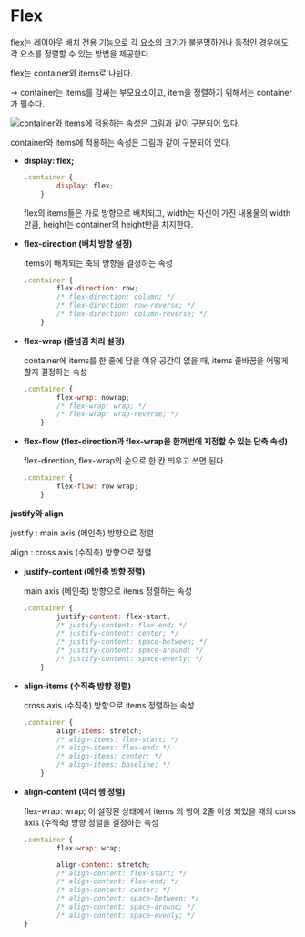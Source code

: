 # **Flex**

flex는 레이아웃 배치 전용 기능으로 각 요소의 크기가 불분명하거나 동적인 경우에도 각 요소를 정렬할 수 있는 방법을 제공한다.

flex는 container와 items로 나뉜다.

→ container는 items를 감싸는 부모요소이고, item을 정렬하기 위해서는 container가 필수다.

![container와 items에 적용하는 속성은 그림과 같이 구분되어 있다.](./Untitled.png)

container와 items에 적용하는 속성은 그림과 같이 구분되어 있다.

- **display: flex;**
    
    ```jsx
    .container {
    		display: flex;
    	}
    ```
    
    flex의 items들은 가로 방향으로 배치되고, width는 자신이 가진 내용물의 width만큼, height는 container의 height만큼 차지한다.
    

- **flex-direction (배치 방향 설정)**
    
    items이 배치되는 축의 방향을 결정하는 속성
    
    ```jsx
    .container {
    		flex-direction: row;
    		/* flex-direction: column; */
    		/* flex-direction: row-reverse; */
    		/* flex-direction: column-reverse; */
    	}
    ```
    
- **flex-wrap (줄넘김 처리 설정)**
    
    container에 items를 한 줄에 담을 여유 공간이 없을 때, items 줄바꿈을 어떻게 할지 결정하는 속성
    
    ```jsx
    .container {
    		flex-wrap: nowrap;
    		/* flex-wrap: wrap; */
    		/* flex-wrap: wrap-reverse; */
    	}
    ```
    
- **flex-flow (flex-direction과 flex-wrap을 한꺼번에 지정할 수 있는 단축 속성)**
    
    flex-direction, flex-wrap의 순으로 한 칸 띄우고 쓰면 된다.
    
    ```jsx
    .container {
    		flex-flow: row wrap;
    	}
    ```
    

**justify와 align**

justify : main axis (메인축) 방향으로 정렬

align : cross axis (수직축) 방향으로 정렬

- **justify-content (메인축 방향 정렬)**
    
    main axis (메인축) 방향으로 items 정렬하는 속성
    
    ```jsx
    .container {
    		justify-content: flex-start;
    		/* justify-content: flex-end; */
    		/* justify-content: center; */
    		/* justify-content: space-between; */
    		/* justify-content: space-around; */
    		/* justify-content: space-evenly; */
    	}
    ```
    
- **align-items (수직축 방향 정렬)**
    
    cross axis (수직축) 방향으로 items 정렬하는 속성
    
    ```jsx
    .container {
    		align-items: stretch;
    		/* align-items: flex-start; */
    		/* align-items: flex-end; */
    		/* align-items: center; */
    		/* align-items: baseline; */
    	}
    ```
    
- **align-content (여러 행 정렬)**
    
    flex-wrap: wrap; 이 설정된 상태에서 items 의 행이 2줄 이상 되었을 때의 corss axis (수직축) 방향 정렬을 결정하는 속성
    
    ```jsx
    .container {
    		flex-wrap: wrap;
    
    		align-content: stretch;
    		/* align-content: flex-start; */
    		/* align-content: flex-end; */
    		/* align-content: center; */
    		/* align-content: space-between; */
    		/* align-content: space-around; */
    		/* align-content: space-evenly; */
    }
    ```
